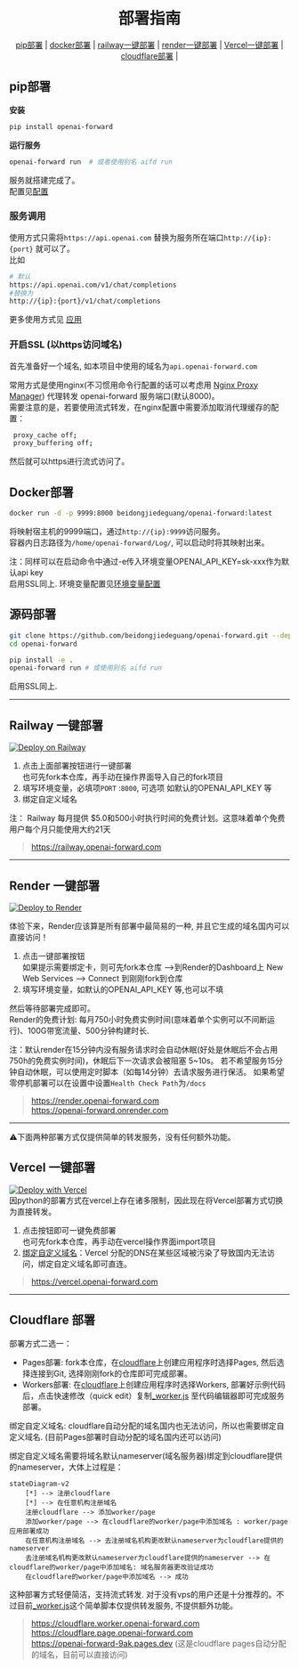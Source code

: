 
<h1 align="center">
    <br>
    部署指南
    <br>
</h1>
<div align="center">

[pip部署](#pip部署) |
[docker部署](#docker部署) |
[railway一键部署](#railway-一键部署) |
[render一键部署](#render-一键部署) |
[Vercel一键部署](#Vercel-一键部署) |
[cloudflare部署](#cloudflare-部署) |

</div>

## pip部署

**安装**

```bash
pip install openai-forward
```

**运行服务**  

```bash
openai-forward run  # 或者使用别名 aifd run
```
服务就搭建完成了。  
配置见[配置](README.md#配置选项)

### 服务调用

使用方式只需将`https://api.openai.com` 替换为服务所在端口`http://{ip}:{port}` 就可以了。  
比如
```bash
# 默认
https://api.openai.com/v1/chat/completions
#替换为
http://{ip}:{port}/v1/chat/completions
```

更多使用方式见 [应用](README.md#应用)

### 开启SSL (以https访问域名)
首先准备好一个域名, 如本项目中使用的域名为`api.openai-forward.com`

常用方式是使用nginx(不习惯用命令行配置的话可以考虑用 [Nginx Proxy Manager](https://github.com/NginxProxyManager/nginx-proxy-manager)) 代理转发 openai-forward 服务端口(默认8000)。  
需要注意的是，若要使用流式转发，在nginx配置中需要添加取消代理缓存的配置：
   ```bash
    proxy_cache off; 
    proxy_buffering off; 
```

然后就可以https进行流式访问了。


## Docker部署

```bash
docker run -d -p 9999:8000 beidongjiedeguang/openai-forward:latest 
```

将映射宿主机的9999端口，通过`http://{ip}:9999`访问服务。  
容器内日志路径为`/home/openai-forward/Log/`, 可以启动时将其映射出来。  

注：同样可以在启动命令中通过-e传入环境变量OPENAI_API_KEY=sk-xxx作为默认api key  
启用SSL同上.
环境变量配置见[环境变量配置](README.md#环境变量配置项)


## 源码部署

```bash
git clone https://github.com/beidongjiedeguang/openai-forward.git --depth=1
cd openai-forward

pip install -e .
openai-forward run # 或使用别名 aifd run
```
启用SSL同上.


---

## Railway 一键部署
[![Deploy on Railway](https://railway.app/button.svg)](https://railway.app/template/tejCum?referralCode=U0-kXv)

1. 点击上面部署按钮进行一键部署  
   也可先fork本仓库，再手动在操作界面导入自己的fork项目
2. 填写环境变量，必填项`PORT` :`8000`, 可选项 如默认的OPENAI_API_KEY 等
3. 绑定自定义域名

注： Railway 每月提供 $5.0和500小时执行时间的免费计划。这意味着单个免费用户每个月只能使用大约21天

> https://railway.openai-forward.com

---

## Render 一键部署
[![Deploy to Render](https://render.com/images/deploy-to-render-button.svg)](https://render.com/deploy?repo=https://github.com/beidongjiedeguang/openai-forward)

体验下来，Render应该算是所有部署中最简易的一种, 并且它生成的域名国内可以直接访问！

1. 点击一键部署按钮  
   如果提示需要绑定卡，则可先fork本仓库 -->到Render的Dashboard上 New Web Services --> Connect 到刚刚fork到仓库
2. 填写环境变量，如默认的OPENAI_API_KEY 等,也可以不填

然后等待部署完成即可。  
Render的免费计划: 每月750小时免费实例时间(意味着单个实例可以不间断运行)、100G带宽流量、500分钟构建时长.

注：默认render在15分钟内没有服务请求时会自动休眠(好处是休眠后不会占用750h的免费实例时间)，休眠后下一次请求会被阻塞 5~10s。
若不希望服务15分钟自动休眠，可以使用定时脚本（如每14分钟）去请求服务进行保活。
如果希望零停机部署可以在设置中设置`Health Check Path`为`/docs` 
> https://render.openai-forward.com  
> https://openai-forward.onrender.com 


---

⚠️下面两种部署方式仅提供简单的转发服务，没有任何额外功能。


## Vercel 一键部署

[![Deploy with Vercel](https://vercel.com/button)](https://vercel.com/new/clone?repository-url=https%3A%2F%2Fgithub.com%2Felity%2Fopenai-forward&project-name=openai-forward&repository-name=openai-forward&framework=other)  
因python的部署方式在vercel上存在诸多限制，因此现在将Vercel部署方式切换为直接转发。

1. 点击按钮即可一键免费部署  
   也可先fork本仓库，再手动在vercel操作界面import项目
2. [绑定自定义域名](https://vercel.com/docs/concepts/projects/domains/add-a-domain)：Vercel 分配的DNS在某些区域被污染了导致国内无法访问，绑定自定义域名即可直连。


> https://vercel.openai-forward.com  

---

## Cloudflare 部署

部署方式二选一：
* Pages部署: fork本仓库，在[cloudflare](https://dash.cloudflare.com/)上创建应用程序时选择Pages, 然后选择连接到Git, 选择刚刚fork的仓库即可完成部署。
* Workers部署: 在[cloudflare](https://dash.cloudflare.com/)上创建应用程序时选择Workers, 部署好示例代码后，点击快速修改（quick edit）复制[_worker.js](_worker.js) 至代码编辑器即可完成服务部署。

绑定自定义域名: cloudflare自动分配的域名国内也无法访问，所以也需要绑定自定义域名. (目前Pages部署时自动分配的域名国内还可以访问)

绑定自定义域名需要将域名默认nameserver(域名服务器)绑定到cloudflare提供的nameserver，大体上过程是：
```mermaid
stateDiagram-v2
    [*] --> 注册cloudflare
    [*] --> 在任意机构注册域名
    注册cloudflare --> 添加worker/page
    添加worker/page --> 在cloudflare的worker/page中添加域名 : worker/page应用部署成功
    在任意机构注册域名 --> 去注册域名机构更改默认nameserver为cloudflare提供的nameserver
    去注册域名机构更改默认nameserver为cloudflare提供的nameserver --> 在cloudflare的worker/page中添加域名: 域名服务器更改验证成功
    在cloudflare的worker/page中添加域名 --> 成功 
```
这种部署方式轻便简洁，支持流式转发. 对于没有vps的用户还是十分推荐的。不过目前[_worker.js](_worker.js)这个简单脚本仅提供转发服务, 不提供额外功能。

> https://cloudflare.worker.openai-forward.com  
> https://cloudflare.page.openai-forward.com  
> https://openai-forward-9ak.pages.dev (这是cloudflare pages自动分配的域名，目前可以直接访问)
